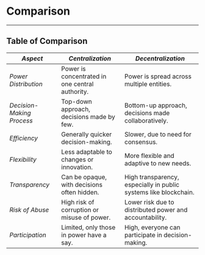 # Comparison

***



## Table of Comparison

| _Aspect_                  | _Centralization_                                | _Decentralization_                                               |
| ------------------------- | ----------------------------------------------- | ---------------------------------------------------------------- |
| _Power Distribution_      | Power is concentrated in one central authority. | Power is spread across multiple entities.                        |
| _Decision-Making Process_ | Top-down approach, decisions made by few.       | Bottom-up approach, decisions made collaboratively.              |
| _Efficiency_              | Generally quicker decision-making.              | Slower, due to need for consensus.                               |
| _Flexibility_             | Less adaptable to changes or innovation.        | More flexible and adaptive to new needs.                         |
| _Transparency_            | Can be opaque, with decisions often hidden.     | High transparency, especially in public systems like blockchain. |
| _Risk of Abuse_           | High risk of corruption or misuse of power.     | Lower risk due to distributed power and accountability.          |
| _Participation_           | Limited, only those in power have a say.        | High, everyone can participate in decision-making.               |
